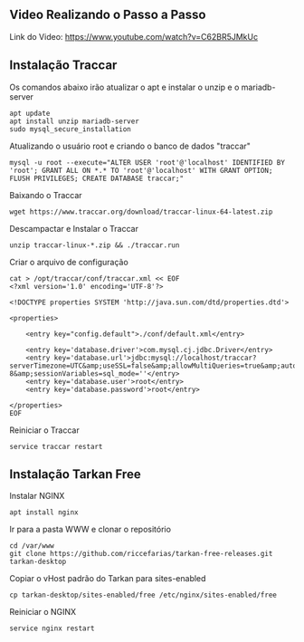 ## Video Realizando o Passo a Passo
Link do Video: https://www.youtube.com/watch?v=C62BR5JMkUc


## Instalação Traccar

Os comandos abaixo irão atualizar o apt e instalar o unzip e o mariadb-server
```
apt update
apt install unzip mariadb-server
sudo mysql_secure_installation
```

Atualizando o usuário root e criando o banco de dados "traccar"
```
mysql -u root --execute="ALTER USER 'root'@'localhost' IDENTIFIED BY 'root'; GRANT ALL ON *.* TO 'root'@'localhost' WITH GRANT OPTION; FLUSH PRIVILEGES; CREATE DATABASE traccar;"
```

Baixando o Traccar
```
wget https://www.traccar.org/download/traccar-linux-64-latest.zip
```

Descampactar e Instalar o Traccar
```
unzip traccar-linux-*.zip && ./traccar.run
```


Criar o arquivo de configuração
```
cat > /opt/traccar/conf/traccar.xml << EOF
<?xml version='1.0' encoding='UTF-8'?>

<!DOCTYPE properties SYSTEM 'http://java.sun.com/dtd/properties.dtd'>

<properties>

    <entry key="config.default">./conf/default.xml</entry>

    <entry key='database.driver'>com.mysql.cj.jdbc.Driver</entry>
    <entry key='database.url'>jdbc:mysql://localhost/traccar?serverTimezone=UTC&amp;useSSL=false&amp;allowMultiQueries=true&amp;autoReconnect=true&amp;useUnicode=yes&amp;characterEncoding=UTF-8&amp;sessionVariables=sql_mode=''</entry>
    <entry key='database.user'>root</entry>
    <entry key='database.password'>root</entry>

</properties>
EOF
```

Reiniciar o Traccar
```
service traccar restart
```

## Instalação Tarkan Free

Instalar NGINX
```
apt install nginx
```
Ir para a pasta WWW e clonar o repositório
```
cd /var/www
git clone https://github.com/riccefarias/tarkan-free-releases.git tarkan-desktop
```

Copiar o vHost padrão do Tarkan para sites-enabled
```
cp tarkan-desktop/sites-enabled/free /etc/nginx/sites-enabled/free
```

Reiniciar o NGINX
```
service nginx restart
```
